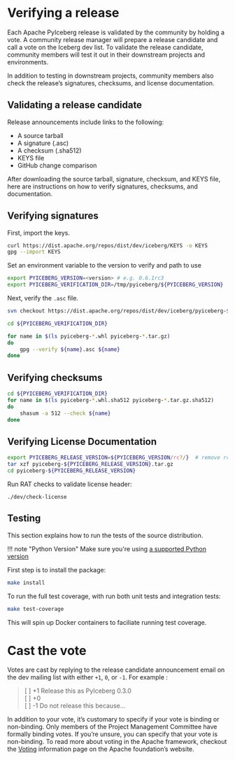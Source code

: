 <!--
  - Licensed to the Apache Software Foundation (ASF) under one
  - or more contributor license agreements.  See the NOTICE file
  - distributed with this work for additional information
  - regarding copyright ownership.  The ASF licenses this file
  - to you under the Apache License, Version 2.0 (the
  - "License"); you may not use this file except in compliance
  - with the License.  You may obtain a copy of the License at
  -
  -   http://www.apache.org/licenses/LICENSE-2.0
  -
  - Unless required by applicable law or agreed to in writing,
  - software distributed under the License is distributed on an
  - "AS IS" BASIS, WITHOUT WARRANTIES OR CONDITIONS OF ANY
  - KIND, either express or implied.  See the License for the
  - specific language governing permissions and limitations
  - under the License.
  -->

# Verifying a release

Each Apache PyIceberg release is validated by the community by holding a vote. A community release manager will prepare a release candidate and call a vote on the Iceberg dev list. To validate the release candidate, community members will test it out in their downstream projects and environments.

In addition to testing in downstream projects, community members also check the release’s signatures, checksums, and license documentation.

## Validating a release candidate

Release announcements include links to the following:

- A source tarball
- A signature (.asc)
- A checksum (.sha512)
- KEYS file
- GitHub change comparison

After downloading the source tarball, signature, checksum, and KEYS file, here are instructions on how to verify signatures, checksums, and documentation.

## Verifying signatures

First, import the keys.

```sh
curl https://dist.apache.org/repos/dist/dev/iceberg/KEYS -o KEYS
gpg --import KEYS
```

Set an environment variable to the version to verify and path to use

```sh
export PYICEBERG_VERSION=<version> # e.g. 0.6.1rc3
export PYICEBERG_VERIFICATION_DIR=/tmp/pyiceberg/${PYICEBERG_VERSION}
```

Next, verify the `.asc` file.

```sh
svn checkout https://dist.apache.org/repos/dist/dev/iceberg/pyiceberg-${PYICEBERG_VERSION}/ ${PYICEBERG_VERIFICATION_DIR}

cd ${PYICEBERG_VERIFICATION_DIR}

for name in $(ls pyiceberg-*.whl pyiceberg-*.tar.gz)
do
    gpg --verify ${name}.asc ${name}
done
```

## Verifying checksums

```sh
cd ${PYICEBERG_VERIFICATION_DIR}
for name in $(ls pyiceberg-*.whl.sha512 pyiceberg-*.tar.gz.sha512)
do
    shasum -a 512 --check ${name}
done
```

## Verifying License Documentation

```sh
export PYICEBERG_RELEASE_VERSION=${PYICEBERG_VERSION/rc?/}  # remove rcX qualifier
tar xzf pyiceberg-${PYICEBERG_RELEASE_VERSION}.tar.gz
cd pyiceberg-${PYICEBERG_RELEASE_VERSION}
```

Run RAT checks to validate license header:

```
./dev/check-license
```

## Testing

This section explains how to run the tests of the source distribution.

<!-- prettier-ignore-start -->

!!! note "Python Version"
    Make sure you're using [a supported Python version](https://github.com/apache/iceberg-python/blob/main/pyproject.toml#L29-L32)

<!-- prettier-ignore-end -->

First step is to install the package:

```sh
make install
```

To run the full test coverage, with run both unit tests and integration tests:

```sh
make test-coverage
```

This will spin up Docker containers to faciliate running test coverage.

# Cast the vote

Votes are cast by replying to the release candidate announcement email on the dev mailing list with either `+1`, `0`, or `-1`. For example :

> \[ \] +1 Release this as PyIceberg 0.3.0 <br>
> \[ \] +0 <br>
> \[ \] -1 Do not release this because… <br>

In addition to your vote, it’s customary to specify if your vote is binding or non-binding. Only members of the Project Management Committee have formally binding votes. If you’re unsure, you can specify that your vote is non-binding. To read more about voting in the Apache framework, checkout the [Voting](https://www.apache.org/foundation/voting.html) information page on the Apache foundation’s website.
